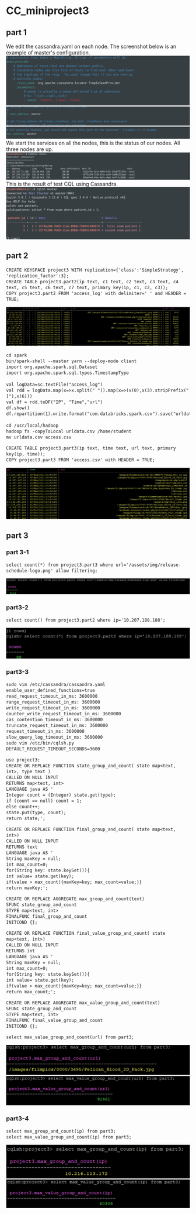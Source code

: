 # CC_miniproject3
## part 1
We edit the cassandra.yaml on each node. The screenshot below is an example of master's configuration.
![](https://github.com/chunchuliu/CC_miniproject3/raw/master/%E6%88%AA%E5%B1%8F2020-04-15%2016.38.10.png)
![](https://github.com/chunchuliu/CC_miniproject3/raw/master/image.png)
![](https://github.com/chunchuliu/CC_miniproject3/raw/master/%E6%88%AA%E5%B1%8F2020-04-15%2016.39.44.png)
We start the services on all the nodes, this is the status of our nodes. All three nodes are up.
![](https://github.com/chunchuliu/CC_miniproject3/raw/master/%E6%88%AA%E5%B1%8F2020-04-15%2016.41.02.png)
This is the result of test CQL using Cassandra.
![](https://github.com/chunchuliu/CC_miniproject3/raw/master/%E6%88%AA%E5%B1%8F2020-04-15%2016.43.11.png)

## part 2
```
CREATE KEYSPACE project3 WITH replication={'class':'SimpleStrategy', 'replication_factor':3};
CREATE TABLE project3.part2(ip text, c1 text, c2 text, c3 text, c4 text, c5 text, c6 text, c7 text, primary key(ip, c1, c2, c3));
COPY project3.part2 FROM 'access_log' with delimiter=' ' and HEADER = TRUE;
```
![](https://github.com/chunchuliu/CC_miniproject3/raw/master/%E6%88%AA%E5%B1%8F2020-04-15%2016.43.48.png)

```
cd spark
bin/spark-shell --master yarn --deploy-mode client
import org.apache.spark.sql.Dataset
import org.apache.spark.sql.types.TimestampType

val logData=sc.textFile("access_log")
val rdd = logData.map(x=>x.split(" ")).map(x=>(x(0),x(3).stripPrefix("["),x(6)))
val df = rdd.toDF("IP", "Time","url")
df.show()
df.repartition(1).write.format("com.databricks.spark.csv").save("urldata.csv")

cd /usr/local/hadoop
hadoop fs -copyToLocal urldata.csv /home/student
mv urldata.csv access.csv
```

```
CREATE TABLE project3.part3(ip text, time text, url text, primary key(ip, time));
COPY project3.part3 FROM 'access.csv' with HEADER = TRUE;
```
![](https://github.com/chunchuliu/CC_miniproject3/raw/master/%E6%88%AA%E5%B1%8F2020-04-15%2016.44.01.png)

## part 3
### part 3-1
```
select count(*) from project3.part3 where url='/assets/img/release-schedule-logo.png' allow filtering;
```

![](https://github.com/chunchuliu/CC_miniproject3/raw/master/%E6%88%AA%E5%B1%8F2020-04-15%2016.44.09.png)
### part3-2
```
select count() from project3.part2 where ip='10.207.188.188';
```
![](https://github.com/chunchuliu/CC_miniproject3/raw/master/%E6%88%AA%E5%B1%8F2020-04-15%2016.44.17.png)

### part3-3
```
sudo vim /etc/cassandra/cassandra.yaml
enable_user_defined_functions=true
read_request_timeout_in_ms: 3600000
range_request_timeout_in_ms: 3600000
write_request_timeout_in_ms: 3600000
counter_write_request_timeout_in_ms: 3600000
cas_contention_timeout_in_ms: 3600000
truncate_request_timeout_in_ms: 3600000
request_timeout_in_ms: 3600000
slow_query_log_timeout_in_ms: 3600000
sudo vim /etc/bin/cqlsh.py
DEFAULT_REQUEST_TIMEOUT_SECONDS=3600
```
```
use project3;
CREATE OR REPLACE FUNCTION state_group_and_count( state map<text, int>, type text )
CALLED ON NULL INPUT
RETURNS map<text, int>
LANGUAGE java AS '
Integer count = (Integer) state.get(type);
if (count == null) count = 1;
else count++;
state.put(type, count);
return state;';
```
```
CREATE OR REPLACE FUNCTION final_group_and_count( state map<text, int>)
CALLED ON NULL INPUT
RETURNS text
LANGUAGE java AS '
String maxKey = null;
int max_count=0;
for(String key: state.keySet()){
int value= state.get(key);
if(value > max_count){maxKey=key; max_count=value;}}
return maxKey;';
```
```
CREATE OR REPLACE AGGREGATE max_group_and_count(text)
SFUNC state_group_and_count
STYPE map<text, int>
FINALFUNC final_group_and_count
INITCOND {};
```
```
CREATE OR REPLACE FUNCTION final_value_group_and_count( state map<text, int>)
CALLED ON NULL INPUT
RETURNS int
LANGUAGE java AS '
String maxKey = null;
int max_count=0;
for(String key: state.keySet()){
int value= state.get(key);
if(value > max_count){maxKey=key; max_count=value;}}
return max_count;';
```
```
CREATE OR REPLACE AGGREGATE max_value_group_and_count(text)
SFUNC state_group_and_count
STYPE map<text, int>
FINALFUNC final_value_group_and_count
INITCOND {};
```
```
select max_value_group_and_count(url) from part3;
```
![](https://github.com/chunchuliu/CC_miniproject3/raw/master/%E6%88%AA%E5%B1%8F2020-04-15%2017.05.01.png)
![](https://github.com/chunchuliu/CC_miniproject3/raw/master/%E6%88%AA%E5%B1%8F2020-04-15%2017.06.00.png)
### part3-4
```
select max_group_and_count(ip) from part3;
select max_value_group_and_count(ip) from part3;
```
![](https://github.com/chunchuliu/CC_miniproject3/raw/master/%E6%88%AA%E5%B1%8F2020-04-15%2017.06.09.png)
![](https://github.com/chunchuliu/CC_miniproject3/raw/master/%E6%88%AA%E5%B1%8F2020-04-15%2017.06.16.png)
